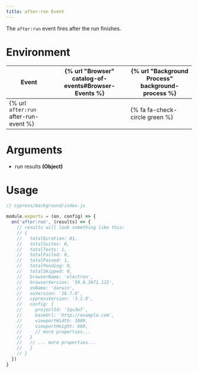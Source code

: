 ```yaml
---
title: after:run Event
---
```


The `after:run` event fires after the run finishes.

# Environment

Event | {% url "Browser" catalog-of-events#Browser-Events %} | {% url "Background Process" background-process %}
--- | --- | ---
{% url `after:run` after-run-event %} | | {% fa fa-check-circle green %}

# Arguments

* run results **(Object)**

# Usage

```javascript
// cypress/background/index.js

module.exports = (on, config) => {
  on('after:run', (results) => {
    // results will look something like this:
    // {
    //   totalDuration: 81,
    //   totalSuites: 0,
    //   totalTests: 1,
    //   totalFailed: 0,
    //   totalPassed: 1,
    //   totalPending: 0,
    //   totalSkipped: 0,
    //   browserName: 'electron',
    //   browserVersion: '59.0.3071.115',
    //   osName: 'darwin',
    //   osVersion: '16.7.0',
    //   cypressVersion: '3.1.0',
    //   config: {
    //     projectId: '1qv3w7',
    //     baseUrl: 'http://example.com',
    //     viewportWidth: 1000,
    //     viewportHeight: 660,
    //     // more properties...
    //   }
    //   // ... more properties...
    //   }
    // }
  })
}
```
